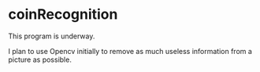 # coinRecognition

This program is underway.

I plan to use Opencv initially to remove as much useless information from a picture as possible. 
